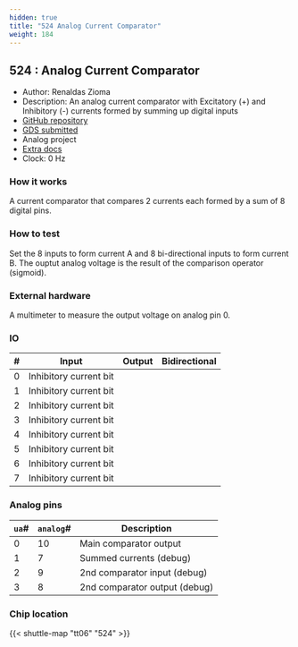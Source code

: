 ```yaml
---
hidden: true
title: "524 Analog Current Comparator"
weight: 184
---
```


## 524 : Analog Current Comparator

* Author: Renaldas Zioma
* Description: An analog current comparator with Excitatory (+) and Inhibitory (-) currents formed by summing up digital inputs
* [GitHub repository](https://github.com/rejunity/tt06-analog-current-comparator)
* [GDS submitted](https://github.com/rejunity/tt06-analog-current-comparator/actions/runs/8754839133)
* Analog project
* [Extra docs]()
* Clock: 0 Hz

<!---

This file is used to generate your project datasheet. Please fill in the information below and delete any unused
sections.

You can also include images in this folder and reference them in the markdown. Each image must be less than
512 kb in size, and the combined size of all images must be less than 1 MB.
-->


### How it works

A current comparator that compares 2 currents each formed by a sum of 8 digital pins.

### How to test

Set the 8 inputs to form current A and 8 bi-directional inputs to form current B.
The ouptut analog voltage is the result of the comparison operator (sigmoid).

### External hardware

A multimeter to measure the output voltage on analog pin 0.


### IO

| #             | Input    | Output   | Bidirectional   |
| ------------- | -------- | -------- | --------------- |
| 0 | Inhibitory current bit  |   |      |
| 1 | Inhibitory current bit  |   |      |
| 2 | Inhibitory current bit  |   |      |
| 3 | Inhibitory current bit  |   |      |
| 4 | Inhibitory current bit  |   |      |
| 5 | Inhibitory current bit  |   |      |
| 6 | Inhibitory current bit  |   |      |
| 7 | Inhibitory current bit  |   |      |

### Analog pins

| `ua`#        | `analog`#        | Description         |
| ------------ | ---------------- | ------------------- |
| 0 | 10 | Main comparator output           |
| 1 | 7 | Summed currents (debug)           |
| 2 | 9 | 2nd comparator input (debug)           |
| 3 | 8 | 2nd comparator output (debug)           |

### Chip location

{{< shuttle-map "tt06" "524" >}}
